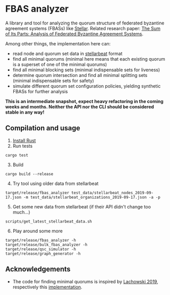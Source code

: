 # FBAS analyzer

A library and tool for analyzing the quorum structure of federated byzantine agreement systems (FBASs) like [Stellar](https://www.stellar.org/).
Related research paper: [The Sum of Its Parts: Analysis of Federated Byzantine Agreement Systems](https://arxiv.org/abs/2002.08101).

Among other things, the implementation here can:

- read node and quorum set data in [stellarbeat](https://www.stellarbeat.io/) format
- find all minimal quorums (minimal here means that each existing quorum is a superset of one of the minimal quorums)
- find all minimal blocking sets (minimal indispensable sets for liveness)
- determine quorum intersection and find all minimal splitting sets (minimal indispensable sets for safety)
- simulate different quorum set configuration policies, yielding synthetic FBASs for further analysis

**This is an intermediate snapshot, expect heavy refactoring in the coming weeks and months. Neither the API nor the CLI should be considered stable in any way!**

## Compilation and usage

1. [Install Rust](https://www.rust-lang.org/learn/get-started)
2. Run tests
```
cargo test
```
3. Build
```
cargo build --release
```
4. Try tool using older data from stellarbeat
```
target/release/fbas_analyzer test_data/stellarbeat_nodes_2019-09-17.json -m test_data/stellarbeat_organizations_2019-09-17.json -a -p
```
5. Get some new data from stellarbeat (if their API didn't change too much...)
```
scripts/get_latest_stellarbeat_data.sh
```
6. Play around some more
```
target/release/fbas_analyzer -h
target/release/bulk_fbas_analyzer -h
target/release/qsc_simulator -h
target/release/graph_generator -h
```

## Acknowledgements

- The code for finding minimal quorums is inspired by [Lachowski 2019](https://arxiv.org/abs/1902.06493), respectively this [implementation](https://github.com/fixxxedpoint/quorum_intersection).
